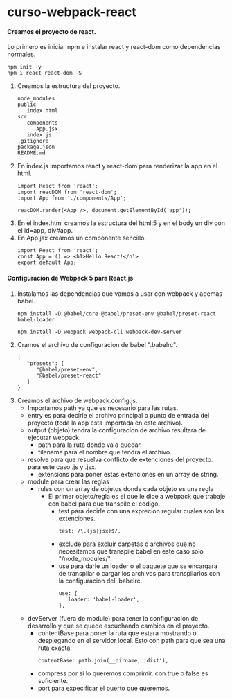 # curso-webpack-react
#### Creamos el proyecto de react.
Lo primero es iniciar npm e instalar react y react-dom como dependencias normales.
   ~~~
   npm init -y
   npm i react react-dom -S
   ~~~
1. Creamos la estructura del proyecto.
   ~~~
   node_modules
   public
      index.html
   scr
      components
         App.jsx
      index.js
   .gitignore
   package.json
   README.md
   ~~~
2. En index.js importamos react y react-dom para renderizar la app en el html.
   ~~~
   import React from 'react';
   import reacDOM from 'react-dom';
   import App from './components/App';

   reacDOM.render(<App />, document.getElementById('app'));
   ~~~
3. En el index.html creamos la estructura del html:5 y en el body un div con el id=app, div#app.
4. En App.jsx creamos un componente sencillo.
   ~~~
   import React from 'react';
   const App = () => <h1>Hello React!</h1>
   export default App;
   ~~~
#### Configuración de Webpack 5 para React.js
1. Instalamos las dependencias que vamos a usar con webpack y ademas babel.
   ~~~
   npm install -D @babel/core @babel/preset-env @babel/preset-react babel-loader
   ~~~
   ~~~
   npm install -D webpack webpack-cli webpack-dev-server
   ~~~
2. Cramos el archivo de configuracion de babel ".babelrc".
   ~~~
   {
      "presets": [
         "@babel/preset-env",
         "@babel/preset-react"
      ]
   }
   ~~~
2. Creamos el archivo de webpack.config.js.
   - Importamos path ya que es necesario para las rutas.
   - entry es para decirle el archivo principal o punto de entrada del proyecto (toda la app esta importada en este archivo).
   - output (objeto) tendra la configuracion de archivo resultara de ejecutar webpack.
      - path para la ruta donde va a quedar.
      - filename para el nombre que tendra el archivo.
   - resolve para que resuelva conflicto de extenciones del proyecto. para este caso .js y .jsx.
      - extensions para poner estas extenciones en un array de string.
   - module para crear las reglas
      - rules con un array de objetos donde cada objeto es una regla
         - El primer objeto/regla es el que le dice a webpack que trabaje con babel para que transpile el codigo.
            - test para decirle con una exprecion regular cuales son las extenciones.
               ~~~
               test: /\.(js|jsx)$/,
               ~~~
            - exclude para excluir carpetas o archivos que no necesitamos que transpile babel en este caso solo "/node_modules/".
            - use para darle un loader o el paquete que se encargara de transpilar o cargar los archivos para transpilarlos con la configuracion del .babelrc.
               ~~~
               use: {
                  loader: 'babel-loader',
               },
               ~~~
   - devServer (fuera de module) para tener la configuracion de desarrollo y que se quede escuchando cambios en el proyecto.
      - contentBase para poner la ruta que estara mostrando o desplegando en el servidor local. Esto con path para que sea una ruta exacta.
         ~~~
         contentBase: path.join(__dirname, 'dist'),
         ~~~
      - compress por si lo queremos comprimir. con true o false es suficiente.
      - port para expecificar el puerto que queremos.